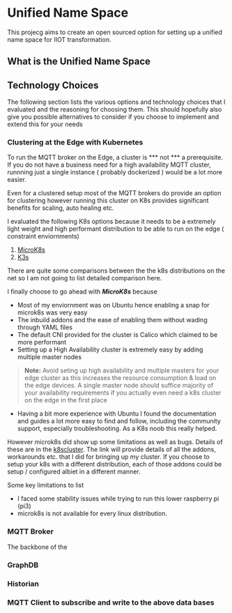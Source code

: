 # Unified Name Space
This projecg aims to create an open sourced option for setting up a unified name space for IIOT transformation.

## What is the Unified Name Space

## Technology Choices
The following section lists the various options and technology choices that I evaluated and the reasoning for choosing them.
This should hopefully also give you possible alternatives to consider if you choose to implement and extend this for your needs


### Clustering at the Edge with Kubernetes
To run the MQTT broker on the Edge, a cluster is *** not *** a prerequisite.  If you do not have a business need for a high availability MQTT cluster, runnning just a single instance ( probably dockerized ) would be a lot more easier.

Even for a clustered setup most of the MQTT brokers do provide an option for clustering however running this cluster on K8s provides significant benefits for scaling, auto healing etc. 

I evaluated the following K8s options because it needs to be a extremely light weight and high performant distribution to be able to run on the edge ( constraint enviornments)
1. [MicroK8s](https://microk8s.io/)
1. [K3s](https://k3s.io/)

There are quite some comparisons between the the k8s distributions on the net so I am not going to list detailed comparison here.

I finally choose to go ahead with ***MicroK8s*** because 
* Most of my enviornment was on Ubuntu hence enabling a snap for microk8s was very easy
* The inbuild addons and the ease of enabling them without wading through YAML files
* The default CNI provided for the cluster is Calico which claimed to be more performant
* Setting up a High Availability cluster is extremely easy by adding multiple master nodes
> **Note:** Avoid seting up high availability and multiple masters for your edge cluster as this increases the resource consumption & load on the edge devices. A single master node should suffice majority of your availability requirements if you actually even need a k8s cluster on the edge in the first place

* Having a bit more experience with Ubuntu I found the documentation and guides a lot more easy to find and follow, including the community support, especially troubleshooting. As a K8s noob this really helped.

However microk8s did show up some limitations as well as bugs. Details of these are in the [k8scluster](./01_k8scluster/Readme.md). The link will provide details of all the addons, workarounds etc. that I did for bringing up my cluster. If you choose to setup your k8s with a different distribution, each of those addons could be setup / configured albiet in a different manner.


Some key limitations to list
* I faced some stability issues while trying to run this lower raspberry pi (pi3)
* microk8s is not available for every linux distribution. 



### MQTT Broker
The backbone of the 


### GraphDB

### Historian

### MQTT Client to subscribe and write to the above data bases

